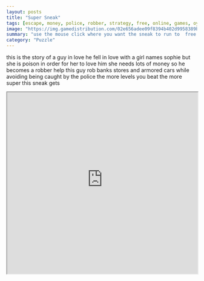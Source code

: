 ```yaml
---
layout: posts
title: "Super Sneak"
tags: [escape, money, police, robber, strategy, free, online, games, oyna, game, free, games, play, play, games]
image: "https://img.gamedistribution.com/02e656adee09f8394b402d9958389b7d.jpg"
summary: "use the mouse click where you want the sneak to run to  free online games oyna game free games play play games"
category: "Puzzle"
---
```


this is the story of a guy in love he fell in love with a girl names sophie but she is poison in order for her to love him she needs lots of money so he becomes a robber help this guy rob banks stores and armored cars while avoiding being caught by the police the more levels you beat the more super this sneak gets

<iframe width="100%" height="480px;" src="https://flash.gamedistribution.com?game=02e656adee09f8394b402d9958389b7d"></iframe>